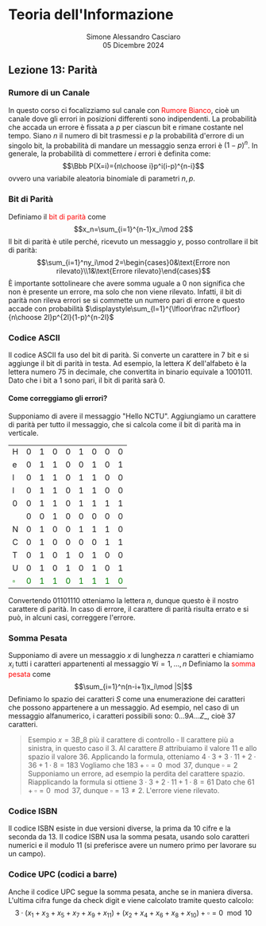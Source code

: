 # Teoria dell'Informazione
<html>
    <div align=center>
    Simone Alessandro Casciaro<br>
    05 Dicembre 2024
    </div>
</html>

## Lezione 13: Parità

### Rumore di un Canale
In questo corso ci focalizziamo sul canale con <font color=red>Rumore Bianco</font>, cioè un canale dove gli errori in posizioni differenti sono indipendenti.
La probabilità che accada un errore è fissata a $p$ per ciascun bit e rimane costante nel tempo.
Siano $n$ il numero di bit trasmessi e $p$ la probabilità d'errore di un singolo bit, la probabilità di mandare un messaggio senza errori è $(1-p)^n$. In generale, la probabilità di commettere $i$ errori è definita come: $$\Bbb P(X=i)={n\choose i}p^i(i-p)^{n-i}$$ ovvero una variabile aleatoria binomiale di parametri $n, p$.

### Bit di Parità
Definiamo il <font color=red> bit di parità</font> come $$x_n=\sum_{i=1}^{n-1}x_i\mod 2$$
Il bit di parità è utile perché, ricevuto un messaggio $y$, posso controllare il bit di parità: $$\sum_{i=1}^ny_i\mod 2=\begin{cases}0&\text{Errore non rilevato}\\1&\text{Errore rilevato}\end{cases}$$È importante sottolineare che avere somma uguale a $0$ non significa che non è presente un errore, ma solo che non viene rilevato. Infatti, il bit di parità non rileva errori se si commette un numero pari di errore e questo accade con probabilità $\displaystyle\sum_{l=1}^{\lfloor\frac n2\rfloor}{n\choose 2l}p^{2l}(1-p)^{n-2l}$

### Codice ASCII
Il codice ASCII fa uso del bit di parità. Si converte un carattere in $7$ bit e si aggiunge il bit di parità in testa.
Ad esempio, la lettera $K$ dell'alfabeto è la lettera numero $75$ in decimale, che convertita in binario equivale a $1001011$. Dato che i bit a $1$ sono pari, il bit di parità sarà $0$.

#### Come correggiamo gli errori?
Supponiamo di avere il messaggio "Hello NCTU". Aggiungiamo un carattere di parità per tutto il messaggio, che si calcola come il bit di parità ma in verticale.

| | | | | | | | | |
|---|---|---|---|---|---|---|---|---|
| H | 0 | 1 | 0 | 0 | 1 | 0 | 0 | 0
| e | 0 | 1 | 1 | 0 | 0 | 1 | 0 | 1
| l | 0 | 1 | 1 | 0 | 1 | 1 | 0 | 0
| l | 0 | 1 | 1 | 0 | 1 | 1 | 0 | 0
| 0 | 0 | 1 | 1 | 0 | 1 | 1 | 1 | 1
|   | 0 | 0 | 1 | 0 | 0 | 0 | 0 | 0
| N | 0 | 1 | 0 | 0 | 1 | 1 | 1 | 0
| C | 0 | 1 | 0 | 0 | 0 | 0 | 1 | 1
| T | 0 | 1 | 0 | 1 | 0 | 1 | 0 | 0
| U | 0 | 1 | 0 | 1 | 0 | 1 | 0 | 1
| <font color=green>$\square$ | <font color=green>0 | <font color=green>1 | <font color=green>1 | <font color=green>0 | <font color=green>1 | <font color=green>1 | <font color=green>1 | <font color=green>0

Convertendo $01101110$ otteniamo la lettera $n$, dunque questo è il nostro carattere di parità. In caso di errore, il carattere di parità risulta errato e si può, in alcuni casi, correggere l'errore.

### Somma Pesata
Supponiamo di avere un messaggio $x$ di lunghezza $n$ caratteri e chiamiamo $x_i$ tutti i caratteri appartenenti al messaggio $\forall i=1,\dots, n$
Definiamo la <font color=red>somma pesata</font> come $$\sum_{i=1}^n(n-i+1)x_i\mod |S|$$
Definiamo lo spazio dei caratteri $S$ come una enumerazione dei caratteri che possono appartenere a un messaggio. Ad esempio, nel caso di un messaggio alfanumerico, i caratteri possibili sono: $0\dots9A\dots Z\_$, cioè $37$ caratteri.

> Esempio
$x=3B\_8$ più il carattere di controllo $\square$
Il carattere più a sinistra, in questo caso il $3$. Al carattere $B$ attribuiamo il valore $11$ e allo spazio il valore $36$.
Applicando la formula, otteniamo $4\cdot3+3\cdot11+2\cdot36+1\cdot 8=183$
Vogliamo che $183+\square=0\mod 37$, dunque $\square=2$<br>
Supponiamo un errore, ad esempio la perdita del carattere spazio.
Riapplicando la formula si ottiene $3\cdot 3+2\cdot 11+1\cdot 8=61$
Dato che $61+\square=0\mod37$, dunque $\square=13\ne 2$. L'errore viene rilevato.

### Codice ISBN
Il codice ISBN esiste in due versioni diverse, la prima da $10$ cifre e la seconda da $13$.
Il codice ISBN usa la somma pesata, usando solo caratteri numerici e il modulo $11$ (si preferisce avere un numero primo per lavorare su un campo).

### Codice UPC (codici a barre)
Anche il codice UPC segue la somma pesata, anche se in maniera diversa.
L'ultima cifra funge da check digit e viene calcolato tramite questo calcolo: $$3\cdot(x_1+x_3+x_5+x_7+x_9+x_{11})+(x_2+x_4+x_6+x_8+x_{10})+\square=0\mod10$$